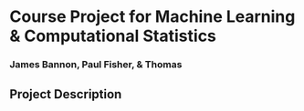 # Course Project for Machine Learning & Computational Statistics
### James Bannon, Paul Fisher, & Thomas


## Project Description



